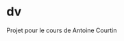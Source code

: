 # dv
Projet pour le cours de Antoine Courtin

<div class="flourish-embed" data-src="story/1122261"><script src="https://public.flourish.studio/resources/embed.js"></script></div>
